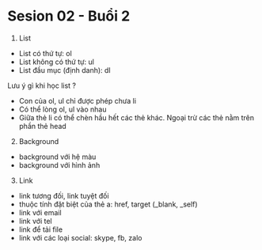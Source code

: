 # Sesion 02 - Buổi 2

1. List

- List có thứ tự: ol
- List không có thứ tự: ul
- List đầu mục (định danh): dl

Lưu ý gì khi học list ? 

- Con của ol, ul chỉ được phép chưa li
- Có thể lòng ol, ul vào nhau
- Giữa thẻ li có thể chèn hầu hết các thẻ khác. Ngoại trừ các thẻ nằm trên phần thẻ head

2. Background

- background với hệ màu
- background với hình ảnh

3. Link

- link tương đối, link tuyệt đối
- thuộc tính đặt biệt của thẻ a: href, target (_blank, _self)
- link với email
- link với tel
- link để tải file
- link với các loại social: skype, fb, zalo